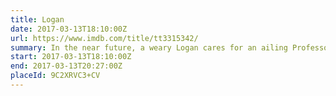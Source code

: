 ```yaml
---
title: Logan
date: 2017-03-13T18:10:00Z
url: https://www.imdb.com/title/tt3315342/
summary: In the near future, a weary Logan cares for an ailing Professor X. However, Logan’s attempts to hide from the world and his legacy are upended when a young mutant arrives, pursued by dark forces.
start: 2017-03-13T18:10:00Z
end: 2017-03-13T20:27:00Z
placeId: 9C2XRVC3+CV
---
```

